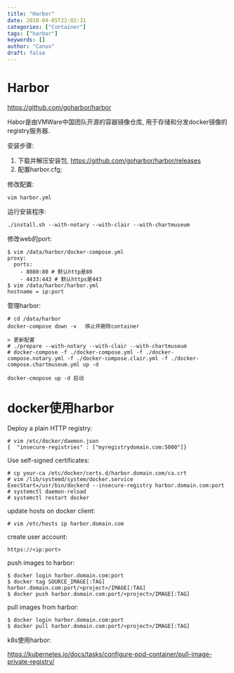 ```yaml
---
title: "Harbor"
date: 2018-04-05T22:02:31
categories: ["Container"]
tags: ["harbor"]
keywords: []
author: "Canux"
draft: false
---
```

   
# Harbor

<https://github.com/goharbor/harbor>

Habor是由VMWare中国团队开源的容器镜像仓库, 用于存储和分发docker镜像的registry服务器.

安装步骤:

1. 下载并解压安装包, https://github.com/goharbor/harbor/releases
2. 配置harbor.cfg;

修改配置:

    vim harbor.yml

运行安装程序:

    ./install.sh --with-notary --with-clair --with-chartmuseum

修改web的port:

    $ vim /data/harbor/docker-compose.yml
    proxy:
      ports:
        - 8080:80 # 默认http是80
        - 4433:443 # 默认https是443
    $ vim /data/harbor/harbor.yml
    hostname = ip:port

管理harbor:

    # cd /data/harbor
    docker-compose down -v 　停止并删除container

    > 更新配置
    # ./prepare --with-notary --with-clair --with-chartmuseum
    # docker-compose -f ./docker-compose.yml -f ./docker-compose.notary.yml -f ./docker-compose.clair.yml -f ./docker-compose.chartmuseum.yml up -d

    docker-cmopose up -d 启动

# docker使用harbor

Deploy a plain HTTP registry:

    # vim /etc/docker/daemon.json
    {  "insecure-registries" : ["myregistrydomain.com:5000"]}

Use self-signed certificates:

    # cp your-ca /etc/docker/certs.d/harbor.domain.com/ca.crt
    # vim /lib/systemd/system/docker.service
    ExecStart=/usr/bin/dockerd --insecure-registry harbor.domain.com:port
    # systemctl daemon-reload
    # systemctl restart docker

update hosts on docker client:

    # vim /etc/hosts ip harbor.domain.com

create user account:

    https://<ip:port>
    
push images to harbor:

    $ docker login harbor.domain.com:port
    $ docker tag SOURCE_IMAGE[:TAG] harbor.domain.com:port/<project>/IMAGE[:TAG]
    $ docker push harbor.domain.com:port/<project>/IMAGE[:TAG]

pull images from harbor:

    $ docker login harbor.domain.com:port
    $ docker pull harbor.domain.com:port/<project>/IMAGE[:TAG]

k8s使用harbor:

<https://kubernetes.io/docs/tasks/configure-pod-container/pull-image-private-registry/>
​